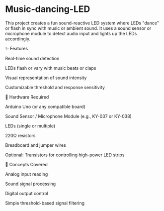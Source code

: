 # Music-dancing-LED
This project creates a fun sound-reactive LED system where LEDs "dance" or flash in sync with music or ambient sound. It uses a sound sensor or microphone module to detect audio input and lights up the LEDs accordingly.

✨ Features

Real-time sound detection

LEDs flash or vary with music beats or claps

Visual representation of sound intensity

Customizable threshold and response sensitivity

🧰 Hardware Required

Arduino Uno (or any compatible board)

Sound Sensor / Microphone Module (e.g., KY-037 or KY-038)

LEDs (single or multiple)

220Ω resistors

Breadboard and jumper wires

Optional: Transistors for controlling high-power LED strips

🧠 Concepts Covered

Analog input reading

Sound signal processing

Digital output control

Simple threshold-based signal filtering
